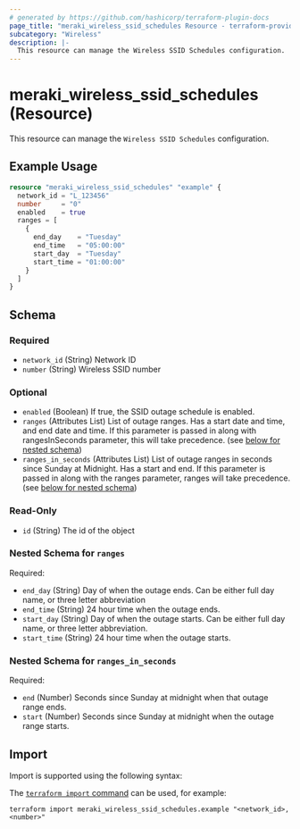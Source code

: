 ```yaml
---
# generated by https://github.com/hashicorp/terraform-plugin-docs
page_title: "meraki_wireless_ssid_schedules Resource - terraform-provider-meraki"
subcategory: "Wireless"
description: |-
  This resource can manage the Wireless SSID Schedules configuration.
---
```


# meraki_wireless_ssid_schedules (Resource)

This resource can manage the `Wireless SSID Schedules` configuration.

## Example Usage

```terraform
resource "meraki_wireless_ssid_schedules" "example" {
  network_id = "L_123456"
  number     = "0"
  enabled    = true
  ranges = [
    {
      end_day    = "Tuesday"
      end_time   = "05:00:00"
      start_day  = "Tuesday"
      start_time = "01:00:00"
    }
  ]
}
```

<!-- schema generated by tfplugindocs -->
## Schema

### Required

- `network_id` (String) Network ID
- `number` (String) Wireless SSID number

### Optional

- `enabled` (Boolean) If true, the SSID outage schedule is enabled.
- `ranges` (Attributes List) List of outage ranges. Has a start date and time, and end date and time. If this parameter is passed in along with rangesInSeconds parameter, this will take precedence. (see [below for nested schema](#nestedatt--ranges))
- `ranges_in_seconds` (Attributes List) List of outage ranges in seconds since Sunday at Midnight. Has a start and end. If this parameter is passed in along with the ranges parameter, ranges will take precedence. (see [below for nested schema](#nestedatt--ranges_in_seconds))

### Read-Only

- `id` (String) The id of the object

<a id="nestedatt--ranges"></a>
### Nested Schema for `ranges`

Required:

- `end_day` (String) Day of when the outage ends. Can be either full day name, or three letter abbreviation
- `end_time` (String) 24 hour time when the outage ends.
- `start_day` (String) Day of when the outage starts. Can be either full day name, or three letter abbreviation.
- `start_time` (String) 24 hour time when the outage starts.


<a id="nestedatt--ranges_in_seconds"></a>
### Nested Schema for `ranges_in_seconds`

Required:

- `end` (Number) Seconds since Sunday at midnight when that outage range ends.
- `start` (Number) Seconds since Sunday at midnight when the outage range starts.

## Import

Import is supported using the following syntax:

The [`terraform import` command](https://developer.hashicorp.com/terraform/cli/commands/import) can be used, for example:

```shell
terraform import meraki_wireless_ssid_schedules.example "<network_id>,<number>"
```
